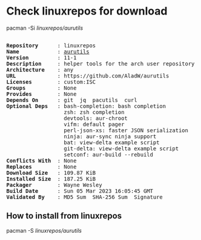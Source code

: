 # Check linuxrepos for download

pacman -Si *linuxrepos/aurutils*

<div class="highlight"><pre class="highlight"><text>
<b>Repository</b>      : linuxrepos
<b>Name</b>            : <a href="../../x86_64/aurutils-12.1-1-any.pkg.tar.zst">aurutils</a>
<b>Version</b>         : 11-1
<b>Description</b>     : helper tools for the arch user repository
<b>Architecture</b>    : any
<b>URL</b>             : https://github.com/AladW/aurutils
<b>Licenses</b>        : custom:ISC
<b>Groups</b>          : None
<b>Provides</b>        : None
<b>Depends On</b>      : git  jq  pacutils  curl
<b>Optional Deps</b>   : bash-completion: bash completion
                  zsh: zsh completion
                  devtools: aur-chroot
                  vifm: default pager
                  perl-json-xs: faster JSON serialization
                  ninja: aur-sync ninja support
                  bat: view-delta example script
                  git-delta: view-delta example script
                  setconf: aur-build --rebuild
<b>Conflicts With</b>  : None
<b>Replaces</b>        : None
<b>Download Size</b>   : 109.87 KiB
<b>Installed Size</b>  : 187.25 KiB
<b>Packager</b>        : Wayne Wesley <wayne6324@gmail.com>
<b>Build Date</b>      : Sun 05 Mar 2023 16:05:45 GMT
<b>Validated By</b>    : MD5 Sum  SHA-256 Sum  Signature
</text></pre></div>

## How to install from linuxrepos

pacman -S *linuxrepos/aurutils*
